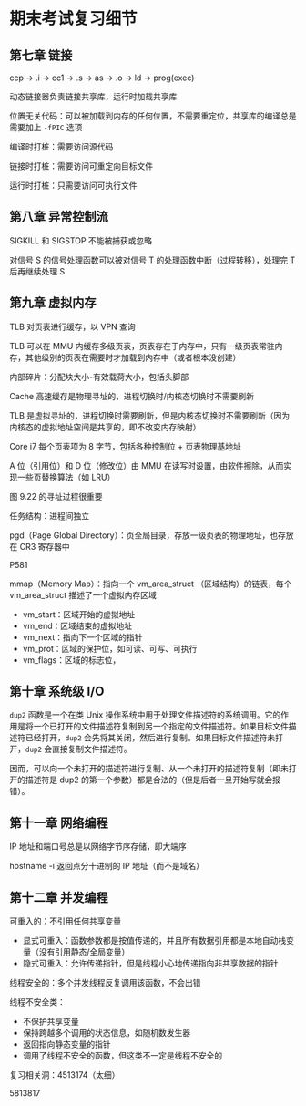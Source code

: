 # 期末考试复习细节

## 第七章 链接

ccp -> .i -> cc1 -> .s -> as -> .o -> ld -> prog(exec)

动态链接器负责链接共享库，运行时加载共享库

位置无关代码：可以被加载到内存的任何位置，不需要重定位，共享库的编译总是需要加上 `-fPIC` 选项

编译时打桩：需要访问源代码

链接时打桩：需要访问可重定向目标文件

运行时打桩：只需要访问可执行文件

## 第八章 异常控制流

SIGKILL 和 SIGSTOP 不能被捕获或忽略

对信号 S 的信号处理函数可以被对信号 T 的处理函数中断（过程转移），处理完 T 后再继续处理 S

## 第九章 虚拟内存

TLB 对页表进行缓存，以 VPN 查询

TLB 可以在 MMU 内缓存多级页表，页表存在于内存中，只有一级页表常驻内存，其他级别的页表在需要时才加载到内存中（或者根本没创建）

内部碎片：分配块大小-有效载荷大小，包括头脚部

Cache 高速缓存是物理寻址的，进程切换时/内核态切换时不需要刷新

TLB 是虚拟寻址的，进程切换时需要刷新，但是内核态切换时不需要刷新（因为内核态的虚拟地址空间是共享的，即不改变内存映射）

Core i7 每个页表项为 8 字节，包括各种控制位 + 页表物理基地址

A 位（引用位）和 D 位（修改位）由 MMU 在读写时设置，由软件擦除，从而实现一些页替换算法（如 LRU）

图 9.22 的寻址过程很重要

任务结构：进程间独立

pgd（Page Global Directory）：页全局目录，存放一级页表的物理地址，也存放在 CR3 寄存器中

P581

mmap（Memory Map）：指向一个 vm_area_struct （区域结构）的链表，每个 vm_area_struct 描述了一个虚拟内存区域

-   vm_start：区域开始的虚拟地址
-   vm_end：区域结束的虚拟地址
-   vm_next：指向下一个区域的指针
-   vm_prot：区域的保护位，如可读、可写、可执行
-   vm_flags：区域的标志位，

## 第十章 系统级 I/O

`dup2` 函数是一个在类 Unix 操作系统中用于处理文件描述符的系统调用。它的作用是将一个已打开的文件描述符复制到另一个指定的文件描述符。如果目标文件描述符已经打开，`dup2` 会先将其关闭，然后进行复制。如果目标文件描述符未打开，`dup2` 会直接复制文件描述符。

因而，可以向一个未打开的描述符进行复制、从一个未打开的描述符复制（即未打开的描述符是 dup2 的第一个参数）都是合法的（但是后者一旦开始写就会报错）。

## 第十一章 网络编程

IP 地址和端口号总是以网络字节序存储，即大端序

hostname -i 返回点分十进制的 IP 地址（而不是域名）

## 第十二章 并发编程

可重入的：不引用任何共享变量

-   显式可重入：函数参数都是按值传递的，并且所有数据引用都是本地自动栈变量（没有引用静态/全局变量）
-   隐式可重入：允许传递指针，但是线程小心地传递指向非共享数据的指针

线程安全的：多个并发线程反复调用该函数，不会出错

线程不安全类：

-   不保护共享变量
-   保持跨越多个调用的状态信息，如随机数发生器
-   返回指向静态变量的指针
-   调用了线程不安全的函数，但这类不一定是线程不安全的

复习相关洞：4513174（太细）

5813817

